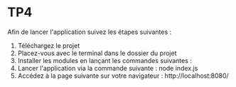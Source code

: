 # TP4

Afin de lancer l'application suivez les étapes suivantes : 

1. Téléchargez le projet
2. Placez-vous avec le terminal dans le dossier du projet
3. Installer les modules en lançant les commandes suivantes : 
4. Lancer l'application via la commande suivante : node index.js
5. Accédez à la page suivante sur votre navigateur : http://localhost:8080/

